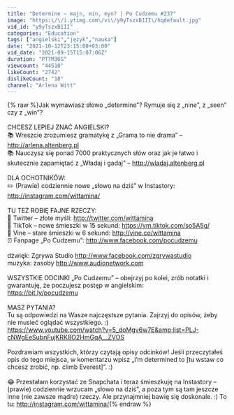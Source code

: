 ```yaml
---
title: "Determine – majn, min, myn? | Po Cudzemu #237"
image: "https:\/\/i.ytimg.com\/vi\/y9yTszxB1II\/hqdefault.jpg"
vid_id: "y9yTszxB1II"
categories: "Education"
tags: ["angielski","język","nauka"]
date: "2021-10-12T23:15:08+03:00"
vid_date: "2021-09-15T15:07:06Z"
duration: "PT7M36S"
viewcount: "44510"
likeCount: "2742"
dislikeCount: "18"
channel: "Arlena Witt"
---
```

{% raw %}Jak wymawiasz słowo „determine”? Rymuje się z „nine”, z „seen” czy z „win”? <br /><br />CHCESZ LEPIEJ ZNAĆ ANGIELSKI?<br />📚 Wreszcie zrozumiesz gramatykę z „Grama to nie drama” – <a rel="nofollow" target="blank" href="http://arlena.altenberg.pl">http://arlena.altenberg.pl</a><br />📚 Nauczysz się ponad 7000 praktycznych słów oraz jak je łatwo i skutecznie zapamiętać z „Władaj i gadaj” – <a rel="nofollow" target="blank" href="http://wladaj.altenberg.pl">http://wladaj.altenberg.pl</a><br /><br />DLA OCHOTNIKÓW:<br />✏️ (Prawie) codziennie nowe „słowo na dziś” w Instastory: <a rel="nofollow" target="blank" href="http://instagram.com/wittamina/">http://instagram.com/wittamina/</a><br /><br />TU TEŻ ROBIĘ FAJNE RZECZY:<br />🧠 Twitter – złote myśli: <a rel="nofollow" target="blank" href="http://twitter.com/wittamina">http://twitter.com/wittamina</a><br />🙊 TikTok – nowe śmieszki w 15 sekund: <a rel="nofollow" target="blank" href="https://vm.tiktok.com/so5A5g/">https://vm.tiktok.com/so5A5g/</a><br />🙊 Vine – stare śmieszki w 6 sekund: <a rel="nofollow" target="blank" href="http://vine.co/wittamina">http://vine.co/wittamina</a><br />⏰ Fanpage „Po Cudzemu”: <a rel="nofollow" target="blank" href="http://www.facebook.com/pocudzemu">http://www.facebook.com/pocudzemu</a><br /><br />dźwięk: Zgrywa Studio <a rel="nofollow" target="blank" href="http://www.facebook.com/zgrywastudio">http://www.facebook.com/zgrywastudio</a><br />muzyka: zasoby <a rel="nofollow" target="blank" href="http://www.audionetwork.com">http://www.audionetwork.com</a><br /><br />WSZYSTKIE ODCINKI „Po Cudzemu” – obejrzyj po kolei, zrób notatki i gwarantuję, że poczujesz postęp w angielskim:<br /><a rel="nofollow" target="blank" href="https://bit.ly/pocudzemu">https://bit.ly/pocudzemu</a><br /><br />MASZ PYTANIA?<br />Tu są odpowiedzi na Wasze najczęstsze pytania. Zajrzyj do opisów, żeby nie musieć oglądać wszystkiego. :)<br /><a rel="nofollow" target="blank" href="https://www.youtube.com/watch?v=5_doMgv6w7E&amp;list=PLJ-cNWgEeSubnFujKRK8O2HmGqA__ZVOS">https://www.youtube.com/watch?v=5_doMgv6w7E&amp;list=PLJ-cNWgEeSubnFujKRK8O2HmGqA__ZVOS</a><br /><br />Pozdrawiam wszystkich, którzy czytają opisy odcinków! Jeśli przeczytałeś opis do tego miejsca, w komentarzu wpisz „I’m determined to [tu wstaw co chcesz zrobić, np. climb Everest]”. :)<br /><br />😂 Przestałam korzystać ze Snapchata i teraz śmieszkuję na Instastory – (prawie) codziennie wrzucam „słowo na dziś”, a poza tym są tam jeszcze inne (nie zawsze mądre) rzeczy. Ale przynajmniej bawię się doskonale. :) To tu: <a rel="nofollow" target="blank" href="http://instagram.com/wittamina/">http://instagram.com/wittamina/</a>{% endraw %}

